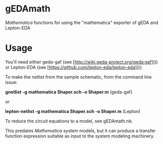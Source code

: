 # gEDAmath
*Mathematica* functions for using the "mathematica" exporter of gEDA and Lepton-EDA

# Usage
You'll need either geda-gaf (see [http://wiki.geda-project.org/geda:gaf]()) or Lepton-EDA (see [https://github.com/lepton-eda/lepton-eda]()).

To make the netlist from the sample schematic, from the command line issue:

**gnetlist -g mathematica Shaper.sch -o Shaper.m** (geda-gaf)

or

**lepton-netlist -g mathematica Shaper.sch -o Shaper.m** (Lepton)

To reduce the circuit equations to a model, see gEDAmath.nb.

This predates *Mathematica* system models, but it can produce a transfer function expression suitable as input to the system modeling machinery.